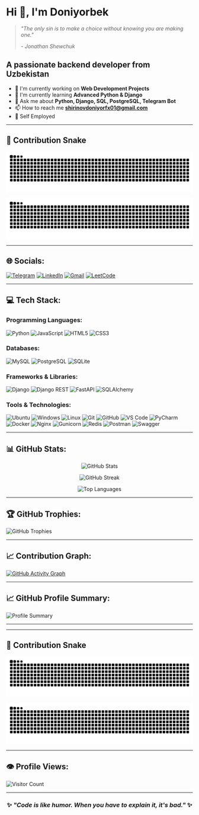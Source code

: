 # Hi 👋, I'm Doniyorbek

> *"The only sin is to make a choice without knowing you are making one."*
> 
> *- Jonathan Shewchuk*

## A passionate backend developer from Uzbekistan

- 🔭 I'm currently working on **Web Development Projects**
- 🌱 I'm currently learning **Advanced Python & Django**
- 💬 Ask me about **Python, Django, SQL, PostgreSQL, Telegram Bot**
- 📫 How to reach me **shirinovdoniyorfx01@gmail.com**
- 🏢 Self Employed

---
## 🐍 Contribution Snake

![Snake animation](https://raw.githubusercontent.com/Shirinov01/Shirinov01/output/snake.svg)

<picture>
  <source media="(prefers-color-scheme: dark)" srcset="https://raw.githubusercontent.com/Shirinov01/Shirinov01/output/snake-dark.svg">
  <source media="(prefers-color-scheme: light)" srcset="https://raw.githubusercontent.com/Shirinov01/Shirinov01/output/snake.svg">
  <img alt="github contribution grid snake animation" src="https://raw.githubusercontent.com/Shirinov01/Shirinov01/output/snake.svg">
</picture>

---
## 🌐 Socials:
[![Telegram](https://img.shields.io/badge/Telegram-2CA5E0?style=for-the-badge&logo=telegram&logoColor=white)](https://t.me/Shirinov_022)
[![LinkedIn](https://img.shields.io/badge/LinkedIn-0077B5?style=for-the-badge&logo=linkedin&logoColor=white)](https://linkedin.com/in/doniyorshirinov)
[![Gmail](https://img.shields.io/badge/Gmail-D14836?style=for-the-badge&logo=gmail&logoColor=white)](mailto:shirinovdoniyorfx01@gmail.com)
[![LeetCode](https://img.shields.io/badge/LeetCode-FFA116?style=for-the-badge&logo=leetcode&logoColor=black)](https://leetcode.com/Doniyor_)

---

## 💻 Tech Stack:

### Programming Languages:
![Python](https://img.shields.io/badge/Python-3776AB?style=for-the-badge&logo=python&logoColor=white)
![JavaScript](https://img.shields.io/badge/JavaScript-F7DF1E?style=for-the-badge&logo=javascript&logoColor=black)
![HTML5](https://img.shields.io/badge/HTML5-E34F26?style=for-the-badge&logo=html5&logoColor=white)
![CSS3](https://img.shields.io/badge/CSS3-1572B6?style=for-the-badge&logo=css3&logoColor=white)

### Databases:
![MySQL](https://img.shields.io/badge/MySQL-4479A1?style=for-the-badge&logo=mysql&logoColor=white)
![PostgreSQL](https://img.shields.io/badge/PostgreSQL-316192?style=for-the-badge&logo=postgresql&logoColor=white)
![SQLite](https://img.shields.io/badge/SQLite-07405E?style=for-the-badge&logo=sqlite&logoColor=white)

### Frameworks & Libraries:
![Django](https://img.shields.io/badge/Django-092E20?style=for-the-badge&logo=django&logoColor=white)
![Django REST](https://img.shields.io/badge/Django%20REST-ff1709?style=for-the-badge&logo=django&logoColor=white)
![FastAPI](https://img.shields.io/badge/FastAPI-005571?style=for-the-badge&logo=fastapi)
![SQLAlchemy](https://img.shields.io/badge/SQLAlchemy-FCA121?style=for-the-badge&logo=sqlalchemy&logoColor=white)

### Tools & Technologies:
![Ubuntu](https://img.shields.io/badge/Ubuntu-E95420?style=for-the-badge&logo=ubuntu&logoColor=white)
![Windows](https://img.shields.io/badge/Windows-0078D6?style=for-the-badge&logo=windows&logoColor=white)
![Linux](https://img.shields.io/badge/Linux-FCC624?style=for-the-badge&logo=linux&logoColor=black)
![Git](https://img.shields.io/badge/Git-F05032?style=for-the-badge&logo=git&logoColor=white)
![GitHub](https://img.shields.io/badge/GitHub-181717?style=for-the-badge&logo=github&logoColor=white)
![VS Code](https://img.shields.io/badge/VS%20Code-007ACC?style=for-the-badge&logo=visual-studio-code&logoColor=white)
![PyCharm](https://img.shields.io/badge/PyCharm-143?style=for-the-badge&logo=pycharm&logoColor=black&color=black&labelColor=green)
![Docker](https://img.shields.io/badge/Docker-2496ED?style=for-the-badge&logo=docker&logoColor=white)
![Nginx](https://img.shields.io/badge/Nginx-009639?style=for-the-badge&logo=nginx&logoColor=white)
![Gunicorn](https://img.shields.io/badge/Gunicorn-499848?style=for-the-badge&logo=gunicorn&logoColor=white)
![Redis](https://img.shields.io/badge/Redis-DC382D?style=for-the-badge&logo=redis&logoColor=white)
![Postman](https://img.shields.io/badge/Postman-FF6C37?style=for-the-badge&logo=postman&logoColor=white)
![Swagger](https://img.shields.io/badge/Swagger-85EA2D?style=for-the-badge&logo=swagger&logoColor=black)

---

## 📊 GitHub Stats:

<div align="center">
  
![GitHub Stats](https://github-readme-stats.vercel.app/api?username=Shirinov01&theme=dark&hide_border=false&include_all_commits=true&count_private=true)

![GitHub Streak](https://github-readme-streak-stats.herokuapp.com/?user=Shirinov01&theme=dark&hide_border=false)

![Top Languages](https://github-readme-stats.vercel.app/api/top-langs/?username=Shirinov01&theme=dark&hide_border=false&include_all_commits=true&count_private=true&layout=compact)

</div>

---

## 🏆 GitHub Trophies:
![GitHub Trophies](https://github-profile-trophy.vercel.app/?username=Shirinov01&theme=radical&no-frame=false&no-bg=true&margin-w=4)

---

## 📈 Contribution Graph:
[![GitHub Activity Graph](https://github-readme-activity-graph.vercel.app/graph?username=Shirinov01&bg_color=0d1117&color=5BCDEC&line=5BCDEC&point=FFFFFF&hide_border=true)](https://github.com/yourusername)

---

## 📈 GitHub Profile Summary:
![Profile Summary](https://github-profile-summary-cards.vercel.app/api/cards/profile-details?username=Shirinov01&theme=github_dark)

---
---

## 🐍 Contribution Snake

![Snake animation](https://raw.githubusercontent.com/Shirinov01/Shirinov01/output/snake.svg)

<picture>
  <source media="(prefers-color-scheme: dark)" srcset="https://raw.githubusercontent.com/Shirinov01/Shirinov01/output/snake-dark.svg">
  <source media="(prefers-color-scheme: light)" srcset="https://raw.githubusercontent.com/Shirinov01/Shirinov01/output/snake.svg">
  <img alt="github contribution grid snake animation" src="https://raw.githubusercontent.com/Shirinov01/Shirinov01/output/snake.svg">
</picture>

---

## 👁️ Profile Views:
![Visitor Count](https://profile-counter.glitch.me/Shirinov01/count.svg)

---

<div align="center">

### ✨ *"Code is like humor. When you have to explain it, it's bad."* ✨

</div>
